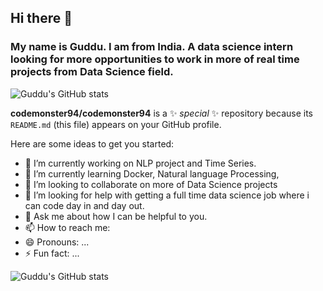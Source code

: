 ## Hi there 👋
### My name is Guddu. I am from India. A data science intern looking for more opportunities to work in more of real time projects from Data Science field.

 ![Guddu's GitHub stats](https://github-readme-stats.vercel.app/api?username=codemonster94&hide=contribs,prs)



**codemonster94/codemonster94** is a ✨ _special_ ✨ repository because its `README.md` (this file) appears on your GitHub profile.

Here are some ideas to get you started:

- 🔭 I’m currently working on NLP project and Time Series.
- 🌱 I’m currently learning Docker, Natural language Processing, 
- 👯 I’m looking to collaborate on more of Data Science projects
- 🤔 I’m looking for help with getting a full time data science job where i can code day in and day out.
- 💬 Ask me about how I can be helpful to you.
- 📫 How to reach me: 
- 😄 Pronouns: ...
- ⚡ Fun fact: ...

![Guddu's GitHub stats](https://github-readme-stats.vercel.app/api?username=codemonster94&show_icons=true)



